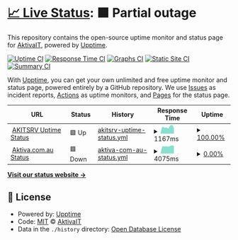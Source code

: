 # [📈 Live Status](https://AktivaIT.github.io/uptime): <!--live status--> **🟧 Partial outage**

This repository contains the open-source uptime monitor and status page for [AktivaIT](https://AktivaIT.github.io/uptime), powered by [Upptime](https://github.com/upptime/upptime).

[![Uptime CI](https://github.com/AktivaIT/uptime/workflows/Uptime%20CI/badge.svg)](https://github.com/AktivaIT/uptime/actions?query=workflow%3A%22Uptime+CI%22)
[![Response Time CI](https://github.com/AktivaIT/uptime/workflows/Response%20Time%20CI/badge.svg)](https://github.com/AktivaIT/uptime/actions?query=workflow%3A%22Response+Time+CI%22)
[![Graphs CI](https://github.com/AktivaIT/uptime/workflows/Graphs%20CI/badge.svg)](https://github.com/AktivaIT/uptime/actions?query=workflow%3A%22Graphs+CI%22)
[![Static Site CI](https://github.com/AktivaIT/uptime/workflows/Static%20Site%20CI/badge.svg)](https://github.com/AktivaIT/uptime/actions?query=workflow%3A%22Static+Site+CI%22)
[![Summary CI](https://github.com/AktivaIT/uptime/workflows/Summary%20CI/badge.svg)](https://github.com/AktivaIT/uptime/actions?query=workflow%3A%22Summary+CI%22)

With [Upptime](https://upptime.js.org), you can get your own unlimited and free uptime monitor and status page, powered entirely by a GitHub repository. We use [Issues](https://github.com/AktivaIT/uptime/issues) as incident reports, [Actions](https://github.com/AktivaIT/uptime/actions) as uptime monitors, and [Pages](https://AktivaIT.github.io/uptime) for the status page.

<!--start: status pages-->
<!-- This summary is generated by Upptime (https://github.com/upptime/upptime) -->
<!-- Do not edit this manually, your changes will be overwritten -->
<!-- prettier-ignore -->
| URL | Status | History | Response Time | Uptime |
| --- | ------ | ------- | ------------- | ------ |
| <img alt="" src="https://icons.duckduckgo.com/ip3/status.aktiva.com.au.ico" height="13"> [AKITSRV Uptime Status](http://status.aktiva.com.au/status/akit) | 🟩 Up | [akitsrv-uptime-status.yml](https://github.com/AktivaIT/uptime/commits/HEAD/history/akitsrv-uptime-status.yml) | <details><summary><img alt="Response time graph" src="./graphs/akitsrv-uptime-status/response-time-week.png" height="20"> 1167ms</summary><br><a href="https://AktivaIT.github.io/uptime/history/akitsrv-uptime-status"><img alt="Response time 1624" src="https://img.shields.io/endpoint?url=https%3A%2F%2Fraw.githubusercontent.com%2FAktivaIT%2Fuptime%2FHEAD%2Fapi%2Fakitsrv-uptime-status%2Fresponse-time.json"></a><br><a href="https://AktivaIT.github.io/uptime/history/akitsrv-uptime-status"><img alt="24-hour response time 928" src="https://img.shields.io/endpoint?url=https%3A%2F%2Fraw.githubusercontent.com%2FAktivaIT%2Fuptime%2FHEAD%2Fapi%2Fakitsrv-uptime-status%2Fresponse-time-day.json"></a><br><a href="https://AktivaIT.github.io/uptime/history/akitsrv-uptime-status"><img alt="7-day response time 1167" src="https://img.shields.io/endpoint?url=https%3A%2F%2Fraw.githubusercontent.com%2FAktivaIT%2Fuptime%2FHEAD%2Fapi%2Fakitsrv-uptime-status%2Fresponse-time-week.json"></a><br><a href="https://AktivaIT.github.io/uptime/history/akitsrv-uptime-status"><img alt="30-day response time 1124" src="https://img.shields.io/endpoint?url=https%3A%2F%2Fraw.githubusercontent.com%2FAktivaIT%2Fuptime%2FHEAD%2Fapi%2Fakitsrv-uptime-status%2Fresponse-time-month.json"></a><br><a href="https://AktivaIT.github.io/uptime/history/akitsrv-uptime-status"><img alt="1-year response time 1792" src="https://img.shields.io/endpoint?url=https%3A%2F%2Fraw.githubusercontent.com%2FAktivaIT%2Fuptime%2FHEAD%2Fapi%2Fakitsrv-uptime-status%2Fresponse-time-year.json"></a></details> | <details><summary><a href="https://AktivaIT.github.io/uptime/history/akitsrv-uptime-status">100.00%</a></summary><a href="https://AktivaIT.github.io/uptime/history/akitsrv-uptime-status"><img alt="All-time uptime 95.97%" src="https://img.shields.io/endpoint?url=https%3A%2F%2Fraw.githubusercontent.com%2FAktivaIT%2Fuptime%2FHEAD%2Fapi%2Fakitsrv-uptime-status%2Fuptime.json"></a><br><a href="https://AktivaIT.github.io/uptime/history/akitsrv-uptime-status"><img alt="24-hour uptime 100.00%" src="https://img.shields.io/endpoint?url=https%3A%2F%2Fraw.githubusercontent.com%2FAktivaIT%2Fuptime%2FHEAD%2Fapi%2Fakitsrv-uptime-status%2Fuptime-day.json"></a><br><a href="https://AktivaIT.github.io/uptime/history/akitsrv-uptime-status"><img alt="7-day uptime 100.00%" src="https://img.shields.io/endpoint?url=https%3A%2F%2Fraw.githubusercontent.com%2FAktivaIT%2Fuptime%2FHEAD%2Fapi%2Fakitsrv-uptime-status%2Fuptime-week.json"></a><br><a href="https://AktivaIT.github.io/uptime/history/akitsrv-uptime-status"><img alt="30-day uptime 99.03%" src="https://img.shields.io/endpoint?url=https%3A%2F%2Fraw.githubusercontent.com%2FAktivaIT%2Fuptime%2FHEAD%2Fapi%2Fakitsrv-uptime-status%2Fuptime-month.json"></a><br><a href="https://AktivaIT.github.io/uptime/history/akitsrv-uptime-status"><img alt="1-year uptime 94.85%" src="https://img.shields.io/endpoint?url=https%3A%2F%2Fraw.githubusercontent.com%2FAktivaIT%2Fuptime%2FHEAD%2Fapi%2Fakitsrv-uptime-status%2Fuptime-year.json"></a></details>
| <img alt="" src="https://icons.duckduckgo.com/ip3/aktiva.com.au.ico" height="13"> [Aktiva.com.au Status](https://aktiva.com.au) | 🟥 Down | [aktiva-com-au-status.yml](https://github.com/AktivaIT/uptime/commits/HEAD/history/aktiva-com-au-status.yml) | <details><summary><img alt="Response time graph" src="./graphs/aktiva-com-au-status/response-time-week.png" height="20"> 4075ms</summary><br><a href="https://AktivaIT.github.io/uptime/history/aktiva-com-au-status"><img alt="Response time 2682" src="https://img.shields.io/endpoint?url=https%3A%2F%2Fraw.githubusercontent.com%2FAktivaIT%2Fuptime%2FHEAD%2Fapi%2Faktiva-com-au-status%2Fresponse-time.json"></a><br><a href="https://AktivaIT.github.io/uptime/history/aktiva-com-au-status"><img alt="24-hour response time 4129" src="https://img.shields.io/endpoint?url=https%3A%2F%2Fraw.githubusercontent.com%2FAktivaIT%2Fuptime%2FHEAD%2Fapi%2Faktiva-com-au-status%2Fresponse-time-day.json"></a><br><a href="https://AktivaIT.github.io/uptime/history/aktiva-com-au-status"><img alt="7-day response time 4075" src="https://img.shields.io/endpoint?url=https%3A%2F%2Fraw.githubusercontent.com%2FAktivaIT%2Fuptime%2FHEAD%2Fapi%2Faktiva-com-au-status%2Fresponse-time-week.json"></a><br><a href="https://AktivaIT.github.io/uptime/history/aktiva-com-au-status"><img alt="30-day response time 4074" src="https://img.shields.io/endpoint?url=https%3A%2F%2Fraw.githubusercontent.com%2FAktivaIT%2Fuptime%2FHEAD%2Fapi%2Faktiva-com-au-status%2Fresponse-time-month.json"></a><br><a href="https://AktivaIT.github.io/uptime/history/aktiva-com-au-status"><img alt="1-year response time 2984" src="https://img.shields.io/endpoint?url=https%3A%2F%2Fraw.githubusercontent.com%2FAktivaIT%2Fuptime%2FHEAD%2Fapi%2Faktiva-com-au-status%2Fresponse-time-year.json"></a></details> | <details><summary><a href="https://AktivaIT.github.io/uptime/history/aktiva-com-au-status">0.00%</a></summary><a href="https://AktivaIT.github.io/uptime/history/aktiva-com-au-status"><img alt="All-time uptime 80.24%" src="https://img.shields.io/endpoint?url=https%3A%2F%2Fraw.githubusercontent.com%2FAktivaIT%2Fuptime%2FHEAD%2Fapi%2Faktiva-com-au-status%2Fuptime.json"></a><br><a href="https://AktivaIT.github.io/uptime/history/aktiva-com-au-status"><img alt="24-hour uptime 0.00%" src="https://img.shields.io/endpoint?url=https%3A%2F%2Fraw.githubusercontent.com%2FAktivaIT%2Fuptime%2FHEAD%2Fapi%2Faktiva-com-au-status%2Fuptime-day.json"></a><br><a href="https://AktivaIT.github.io/uptime/history/aktiva-com-au-status"><img alt="7-day uptime 0.00%" src="https://img.shields.io/endpoint?url=https%3A%2F%2Fraw.githubusercontent.com%2FAktivaIT%2Fuptime%2FHEAD%2Fapi%2Faktiva-com-au-status%2Fuptime-week.json"></a><br><a href="https://AktivaIT.github.io/uptime/history/aktiva-com-au-status"><img alt="30-day uptime 0.00%" src="https://img.shields.io/endpoint?url=https%3A%2F%2Fraw.githubusercontent.com%2FAktivaIT%2Fuptime%2FHEAD%2Fapi%2Faktiva-com-au-status%2Fuptime-month.json"></a><br><a href="https://AktivaIT.github.io/uptime/history/aktiva-com-au-status"><img alt="1-year uptime 58.46%" src="https://img.shields.io/endpoint?url=https%3A%2F%2Fraw.githubusercontent.com%2FAktivaIT%2Fuptime%2FHEAD%2Fapi%2Faktiva-com-au-status%2Fuptime-year.json"></a></details>

<!--end: status pages-->

[**Visit our status website →**](https://AktivaIT.github.io/uptime)

## 📄 License

- Powered by: [Upptime](https://github.com/upptime/upptime)
- Code: [MIT](./LICENSE) © [AktivaIT](https://AktivaIT.github.io/uptime)
- Data in the `./history` directory: [Open Database License](https://opendatacommons.org/licenses/odbl/1-0/)
